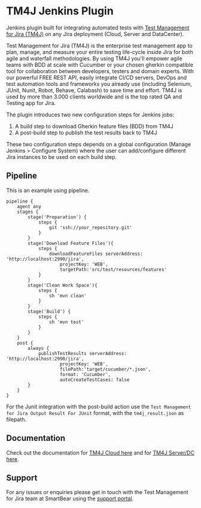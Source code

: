 # TM4J Jenkins Plugin

Jenkins plugin built for integrating automated tests with [Test Management for Jira (TM4J)](https://marketplace.atlassian.com/apps/1213259/test-management-for-jira) on any Jira deployment (Cloud, Server and DataCenter).

Test Management for Jira (TM4J) is the enterprise test management app to plan, manage, and measure your entire testing life-cycle inside Jira for both agile and waterfall methodologies. By using TM4J you'll empower agile teams with BDD at scale with Cucumber or your chosen gherkin compatible tool for collaboration between developers, testers and domain experts. With our powerful FREE REST API, easily integrate CI/CD servers, DevOps and test automation tools and frameworks you already use (including Selenium, JUnit, Nunit, Robot, Behave, Calabash) to save time and effort. TM4J is used by more than 3.000 clients worldwide and is the top rated QA and Testing app for Jira.

The plugin introduces two new configuration steps for Jenkins jobs:

1. A build step to download Gherkin feature files (BDD) from TM4J
1. A post-build step to publish the test results back to TM4J

These two configuration steps depends on a global configuration (Manage Jenkins > Configure System)
where the user can add/configure different Jira instances to be used on each build step.

## Pipeline

This is an example using pipeline.

```
pipeline {
    agent any
    stages {
        stage('Preparation') {
            steps {
                git 'ssh://your_repository.git'
            }
        }
        stage('Download Feature Files'){
            steps {
                downloadFeatureFiles serverAddress: 'http://localhost:2990/jira',
                    projectKey: 'WEB',
                    targetPath:'src/test/resources/features'
            }
        }
        stage('Clean Work Space'){
            steps {
                sh 'mvn clean'
            }
        }
        stage('Build') {
            steps {
                sh 'mvn test'
            }
        }
    }
    post {
        always {
            publishTestResults serverAddress: 'http://localhost:2990/jira',
                    projectKey: 'WEB',
                    filePath:'target/cucumber/*.json',
                    format: 'Cucumber',
                    autoCreateTestCases: false
        }
    }
}

```

For the Junit integration with the post-build action use the `Test Management for Jira Output Result For JUnit` format, with the `tm4j_result.json` as filepath.

## Documentation

Check out the documentation for [TM4J Cloud here](https://support.smartbear.com/tm4j-cloud/docs/api-and-test-automation/jenkins-integration.html) and for [TM4J Server/DC here](https://support.smartbear.com/tm4j-server/docs/test-automation/integrations/jenkins.html).

## Support

For any issues or enquiries please get in touch with the Test Management for Jira team at SmartBear using the [support portal](https://smartbear.atlassian.net/servicedesk/customer/portals).
